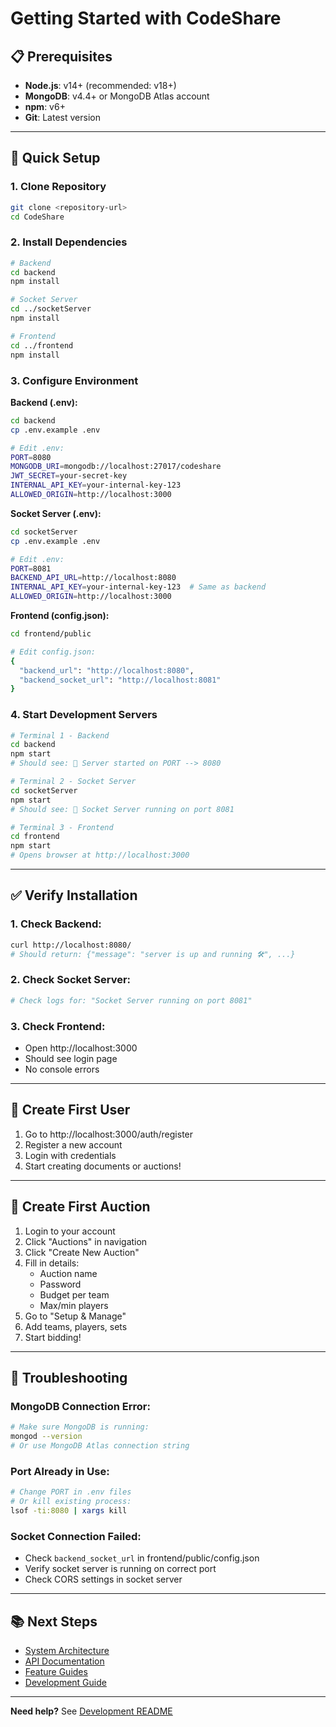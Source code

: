 # Getting Started with CodeShare

## 📋 Prerequisites

- **Node.js**: v14+ (recommended: v18+)
- **MongoDB**: v4.4+ or MongoDB Atlas account
- **npm**: v6+
- **Git**: Latest version

---

## 🚀 Quick Setup

### 1. Clone Repository
```bash
git clone <repository-url>
cd CodeShare
```

### 2. Install Dependencies

```bash
# Backend
cd backend
npm install

# Socket Server
cd ../socketServer
npm install

# Frontend
cd ../frontend
npm install
```

### 3. Configure Environment

**Backend (.env):**
```bash
cd backend
cp .env.example .env

# Edit .env:
PORT=8080
MONGODB_URI=mongodb://localhost:27017/codeshare
JWT_SECRET=your-secret-key
INTERNAL_API_KEY=your-internal-key-123
ALLOWED_ORIGIN=http://localhost:3000
```

**Socket Server (.env):**
```bash
cd socketServer
cp .env.example .env

# Edit .env:
PORT=8081
BACKEND_API_URL=http://localhost:8080
INTERNAL_API_KEY=your-internal-key-123  # Same as backend
ALLOWED_ORIGIN=http://localhost:3000
```

**Frontend (config.json):**
```bash
cd frontend/public

# Edit config.json:
{
  "backend_url": "http://localhost:8080",
  "backend_socket_url": "http://localhost:8081"
}
```

### 4. Start Development Servers

```bash
# Terminal 1 - Backend
cd backend
npm start
# Should see: 🚀 Server started on PORT --> 8080

# Terminal 2 - Socket Server
cd socketServer
npm start
# Should see: 🚀 Socket Server running on port 8081

# Terminal 3 - Frontend
cd frontend
npm start
# Opens browser at http://localhost:3000
```

---

## ✅ Verify Installation

### 1. Check Backend:
```bash
curl http://localhost:8080/
# Should return: {"message": "server is up and running 🛠", ...}
```

### 2. Check Socket Server:
```bash
# Check logs for: "Socket Server running on port 8081"
```

### 3. Check Frontend:
- Open http://localhost:3000
- Should see login page
- No console errors

---

## 👤 Create First User

1. Go to http://localhost:3000/auth/register
2. Register a new account
3. Login with credentials
4. Start creating documents or auctions!

---

## 🎯 Create First Auction

1. Login to your account
2. Click "Auctions" in navigation
3. Click "Create New Auction"
4. Fill in details:
   - Auction name
   - Password
   - Budget per team
   - Max/min players
5. Go to "Setup & Manage"
6. Add teams, players, sets
7. Start bidding!

---

## 🔧 Troubleshooting

### MongoDB Connection Error:
```bash
# Make sure MongoDB is running:
mongod --version
# Or use MongoDB Atlas connection string
```

### Port Already in Use:
```bash
# Change PORT in .env files
# Or kill existing process:
lsof -ti:8080 | xargs kill
```

### Socket Connection Failed:
- Check `backend_socket_url` in frontend/public/config.json
- Verify socket server is running on correct port
- Check CORS settings in socket server

---

## 📚 Next Steps

- [System Architecture](../02-architecture/SYSTEM_DESIGN.md)
- [API Documentation](../03-api/README.md)
- [Feature Guides](../04-features/)
- [Development Guide](../07-development/README.md)

---

**Need help?** See [Development README](../07-development/README.md)

